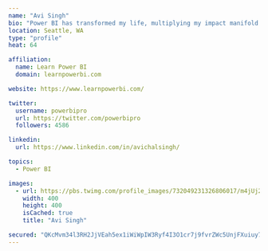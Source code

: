 ```yaml
---
name: "Avi Singh"
bio: "Power BI has transformed my life, multiplying my impact manifold. Now I am on a mission to spread the word and share the knowledge"
location: Seattle, WA
type: "profile"
heat: 64

affiliation:
  name: Learn Power BI
  domain: learnpowerbi.com

website: https://www.learnpowerbi.com/

twitter:
  username: powerbipro
  url: https://twitter.com/powerbipro
  followers: 4586

linkedin:
  url: https://www.linkedin.com/in/avichalsingh/

topics:
  - Power BI

images:
  - url: https://pbs.twimg.com/profile_images/732049231326806017/m4jUj2Lu_400x400.jpg
    width: 400
    height: 400
    isCached: true
    title: "Avi Singh"

secured: "QKcMvm34l3RH2JjVEah5ex1iWiWpIW3Ryf4I3O1cr7j9fvrZWc5UnjFXuiuy73pDeDbsrDzmYIP+x/G7qPGObU5h78HVGNuzQ8vyvqyESLcxtgtMFHyWVoBa/elap0TIwNc24Lf+X7khXjxgWmHPUEwtPQ9r35x/dtUGGnwH+r3wOc4y1OadI6SyePbaYbc+hYd6wT6WylCcqn9IwKrMcQsXQ2e5rnkwr2Dcnz24w+FL9zvXI5EE5ezUIs3FQhbDweOx7jyi5ubycUPOEQ2v5vCwncW8X0O/d6k0y0F02yYyQcCnMD9DdA/TmOkvNVM1JHO1TeUhziQVQR1x/kagQ3m0kWlNslJx4poUTZgGcBEdFfOEDaLCjiAVr2EQ1EdGAQ9gd1HJuj2vr+NBxjlaHhVP3JFJPxqALyn4K0LTOLo=;EmW4g8WlfNjZ3HxIb6M4WQ=="
---
```


